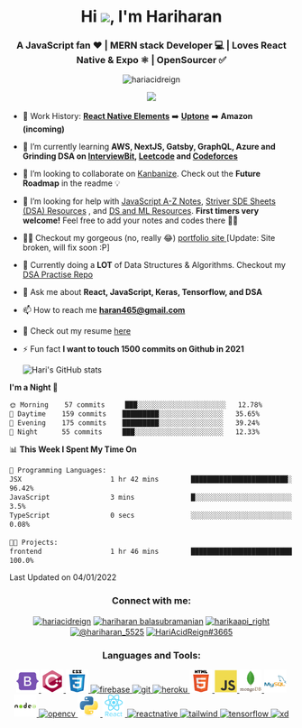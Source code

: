 <h1 align="center">Hi <img src="https://raw.githubusercontent.com/iampavangandhi/iampavangandhi/master/gifs/Hi.gif" width="30px">, I'm Hariharan</h1>
<h3 align="center">A JavaScript fan ❤️ | MERN stack Developer 💻 | Loves React Native & Expo ⚛️ | OpenSourcer ✅</h3>

<p align="center"> <img src="https://komarev.com/ghpvc/?username=hariacidreign&label=Profile%20views&color=0e75b6&style=plastic" alt="hariacidreign" /> </p>
<p align="center">
  <img src="https://media2.giphy.com/media/b9lZgOAZDTO6jEc3wN/giphy.gif" width="250" />
</p>

- 🔭 Work History: [**React Native Elements**](https://github.com/react-native-elements) ➡️ [**Uptone**](https://www.linkedin.com/company/uptone/) ➡️ **Amazon (incoming)**

- 🌱 I’m currently learning **AWS, NextJS, Gatsby, GraphQL, Azure and Grinding DSA on [InterviewBit](https://www.interviewbit.com/profile/HariAcidReign123), [Leetcode](https://leetcode.com/haran465/) and [Codeforces](https://codeforces.com/profile/hariacidreign)**

- 👯 I’m looking to collaborate on [Kanbanize](https://github.com/Team-ThreatLevelMidnight/Kanbanize). Check out the **Future Roadmap** in the readme 💡

- 🤝 I’m looking for help with [JavaScript A-Z Notes](https://github.com/HariAcidReign/JavaScript-A-Z-Notes), [Striver SDE Sheets (DSA) Resources](https://github.com/Leet-Us-Code/Striver-Sheets-Resources) , and [DS and ML Resources](https://github.com/HariAcidReign/DS-and-ML-Resources). **First timers very welcome!** Feel free to add your notes and codes there 🧠📖

- 👨‍💻 Checkout my gorgeous (no, really 😂) [portfolio site ](https://hariacidreign.github.io/) [Update: Site broken, will fix soon :P]

- 🤸 Currently doing a **LOT** of Data Structures & Algorithms. Checkout my [DSA Practise Repo](https://github.com/Leet-Us-Code/DSA-Practice)

- 💬 Ask me about **React, JavaScript, Keras, Tensorflow, and DSA**

- 📫 How to reach me **haran465@gmail.com**

- 📄 Check out my resume [here](https://drive.google.com/file/d/1DB45DgTPnOqZaSrj9gvwe1TdehdkzI8Q/view?usp=sharing)

- ⚡ Fun fact **I want to touch 1500 commits on Github in 2021**

  ![Hari's GitHub stats](https://github-readme-stats.vercel.app/api?username=HariAcidReign&show_icons=true&theme=radical)
<!--START_SECTION:waka-->
**I'm a Night 🦉** 

```text
🌞 Morning    57 commits     ███░░░░░░░░░░░░░░░░░░░░░░   12.78% 
🌆 Daytime    159 commits    █████████░░░░░░░░░░░░░░░░   35.65% 
🌃 Evening    175 commits    █████████░░░░░░░░░░░░░░░░   39.24% 
🌙 Night      55 commits     ███░░░░░░░░░░░░░░░░░░░░░░   12.33%

```


📊 **This Week I Spent My Time On** 

```text
💬 Programming Languages: 
JSX                      1 hr 42 mins        ████████████████████████░   96.42% 
JavaScript               3 mins              █░░░░░░░░░░░░░░░░░░░░░░░░   3.5% 
TypeScript               0 secs              ░░░░░░░░░░░░░░░░░░░░░░░░░   0.08%

🐱‍💻 Projects: 
frontend                 1 hr 46 mins        █████████████████████████   100.0%

```


 Last Updated on 04/01/2022
<!--END_SECTION:waka-->
<!-- <p align="center">
  <img src="https://readme-jokes.vercel.app/api" alt="Jokes Card" />
</p> -->

<h3 align="center">Connect with me:</h3>
<p align="center">
<a href="https://dev.to/hariacidreign" target="blank"><img align="center" src="https://cdn.jsdelivr.net/npm/simple-icons@3.0.1/icons/dev-dot-to.svg" alt="hariacidreign" height="30" width="40" /></a>
<a href="https://www.linkedin.com/in/hariharan-balasubramanian-2a7607187/" target="blank"><img align="center" src="https://cdn.jsdelivr.net/npm/simple-icons@3.0.1/icons/linkedin.svg" alt="hariharan balasubramanian" height="30" width="40" /></a>
<a href="https://instagram.com/harikaapi_right" target="blank"><img align="center" src="https://cdn.jsdelivr.net/npm/simple-icons@3.0.1/icons/instagram.svg" alt="harikaapi_right" height="30" width="40" /></a>
<a href="https://medium.com/@hariharan_5525" target="blank"><img align="center" src="https://cdn.jsdelivr.net/npm/simple-icons@3.0.1/icons/medium.svg" alt="@hariharan_5525" height="30" width="40" /></a>
<a href="https://discord.gg/HariAcidReign#3665" target="blank"><img align="center" src="https://cdn.jsdelivr.net/npm/simple-icons@3.0.1/icons/discord.svg" alt="HariAcidReign#3665" height="30" width="40" /></a>
</p>

<h3 align="center">Languages and Tools:</h3>
<p align="center"> <a href="https://getbootstrap.com" target="_blank"> <img src="https://github.com/devicons/devicon/blob/master/icons/bootstrap/bootstrap-plain.svg" alt="bootstrap" width="40" height="40"/> </a> <a href="https://www.w3schools.com/cpp/" target="_blank"> <img src="https://github.com/devicons/devicon/blob/master/icons/cplusplus/cplusplus-original.svg" alt="cplusplus" width="40" height="40"/> </a> <a href="https://www.w3schools.com/css/" target="_blank"> <img src="https://github.com/devicons/devicon/blob/master/icons/css3/css3-original-wordmark.svg" alt="css3" width="40" height="40"/> </a> <a href="https://firebase.google.com/" target="_blank"> <img src="https://www.vectorlogo.zone/logos/firebase/firebase-icon.svg" alt="firebase" width="40" height="40"/> </a> <a href="https://git-scm.com/" target="_blank"> <img src="https://www.vectorlogo.zone/logos/git-scm/git-scm-icon.svg" alt="git" width="40" height="40"/> </a> <a href="https://heroku.com" target="_blank"> <img src="https://www.vectorlogo.zone/logos/heroku/heroku-icon.svg" alt="heroku" width="40" height="40"/> </a> <a href="https://www.w3.org/html/" target="_blank"> <img src="https://github.com/devicons/devicon/blob/master/icons/html5/html5-original-wordmark.svg" alt="html5" width="40" height="40"/> </a> <a href="https://developer.mozilla.org/en-US/docs/Web/JavaScript" target="_blank"> <img src="https://github.com/devicons/devicon/blob/master/icons/javascript/javascript-original.svg" alt="javascript" width="40" height="40"/> </a> <a href="https://www.mongodb.com/" target="_blank"> <img src="https://github.com/devicons/devicon/blob/master/icons/mongodb/mongodb-original-wordmark.svg" alt="mongodb" width="40" height="40"/> </a> <a href="https://www.mysql.com/" target="_blank"> <img src="https://github.com/devicons/devicon/blob/master/icons/mysql/mysql-original-wordmark.svg" alt="mysql" width="40" height="40"/> </a> <a href="https://nodejs.org" target="_blank"> <img src="https://github.com/devicons/devicon/blob/master/icons/nodejs/nodejs-original-wordmark.svg" alt="nodejs" width="40" height="40"/> </a> <a href="https://opencv.org/" target="_blank"> <img src="https://www.vectorlogo.zone/logos/opencv/opencv-icon.svg" alt="opencv" width="40" height="40"/> </a> <a href="https://www.python.org" target="_blank"> <img src="https://github.com/devicons/devicon/blob/master/icons/python/python-original.svg" alt="python" width="40" height="40"/> </a> <a href="https://reactjs.org/" target="_blank"> <img src="https://github.com/devicons/devicon/blob/master/icons/react/react-original-wordmark.svg" alt="react" width="40" height="40"/> </a> <a href="https://reactnative.dev/" target="_blank"> <img src="https://reactnative.dev/img/header_logo.svg" alt="reactnative" width="40" height="40"/> </a> <a href="https://tailwindcss.com/" target="_blank"> <img src="https://www.vectorlogo.zone/logos/tailwindcss/tailwindcss-icon.svg" alt="tailwind" width="40" height="40"/> </a> <a href="https://www.tensorflow.org" target="_blank"> <img src="https://www.vectorlogo.zone/logos/tensorflow/tensorflow-icon.svg" alt="tensorflow" width="40" height="40"/> </a> <a href="https://www.adobe.com/products/xd.html" target="_blank"> <img src="https://cdn.worldvectorlogo.com/logos/adobe-xd.svg" alt="xd" width="40" height="40"/> </a> </p>
